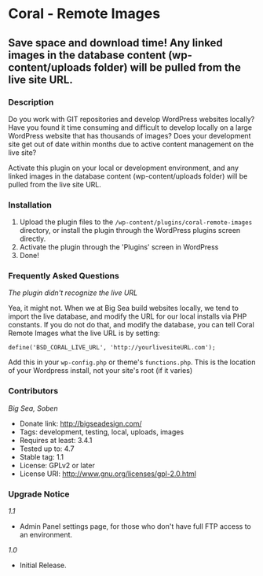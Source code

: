 # Coral - Remote Images

## Save space and download time!  Any linked images in the database content (wp-content/uploads folder) will be pulled from the live site URL.

### Description
Do you work with GIT repositories and develop WordPress websites locally? Have you found it time consuming and difficult to develop locally on a large WordPress website that has thousands of images? Does your development site get out of date within months due to active content management on the live site?

Activate this plugin on your local or development environment, and any linked images in the database content (wp-content/uploads folder) will be pulled from the live site URL.

### Installation

1. Upload the plugin files to the `/wp-content/plugins/coral-remote-images` directory, or install the plugin through the WordPress plugins screen directly.
1. Activate the plugin through the 'Plugins' screen in WordPress
1. Done!

### Frequently Asked Questions

*The plugin didn't recognize the live URL*

Yea, it might not. When we at Big Sea build websites locally, we tend to import the live database, and modify the URL for our local installs via PHP constants. If you do not do that, and modify the database, you can tell Coral Remote Images what the live URL is by setting:

`define('BSD_CORAL_LIVE_URL', 'http://yourlivesiteURL.com');`

Add this in your `wp-config.php` or theme's `functions.php`. This is the location of your Wordpress install, not your site's root (if it varies)

### Contributors
*Big Sea, Soben*

* Donate link: http://bigseadesign.com/
* Tags: development, testing, local, uploads, images
* Requires at least: 3.4.1
* Tested up to: 4.7
* Stable tag: 1.1
* License: GPLv2 or later
* License URI: http://www.gnu.org/licenses/gpl-2.0.html

### Upgrade Notice

_1.1_
* Admin Panel settings page, for those who don't have full FTP access to an environment.

_1.0_
* Initial Release.